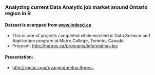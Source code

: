 ### Analyzing current Data Analytic job market around Ontario region in R
#### Dataset is scarpped from www.indeed.ca
- This is one of projects completed while enrolled in Data Science and Application program at Metro College, Toronto, Canada
- Program: http://metroc.ca/programs/information-tec

#### Presentation:
- http://rpubs.com/gyangm/metrocRpress
